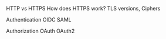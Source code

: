 HTTP vs HTTPS
How does HTTPS work?
TLS versions, Ciphers

Authentication
OIDC
SAML

Authorization
OAuth
OAuth2

